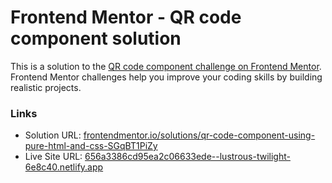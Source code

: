 # Frontend Mentor - QR code component solution

This is a solution to the [QR code component challenge on Frontend Mentor](https://www.frontendmentor.io/challenges/qr-code-component-iux_sIO_H). Frontend Mentor challenges help you improve your coding skills by building realistic projects.

### Links

- Solution URL: [frontendmentor.io/solutions/qr-code-component-using-pure-html-and-css-SGqBT1PiZy](https://www.frontendmentor.io/solutions/qr-code-component-using-pure-html-and-css-SGqBT1PiZy)
- Live Site URL: [656a3386cd95ea2c06633ede--lustrous-twilight-6e8c40.netlify.app](https://656a3386cd95ea2c06633ede--lustrous-twilight-6e8c40.netlify.app/)
